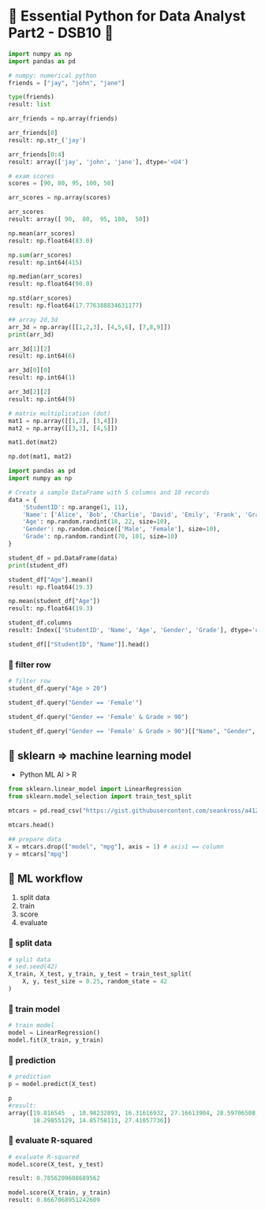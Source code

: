 # 🎄 Essential Python for Data Analyst Part2 - DSB10 🐣
```py
import numpy as np
import pandas as pd
```
```py
# numpy: numerical python
friends = ["jay", "john", "jane"]
```
```py
type(friends)
result: list
```
```py
arr_friends = np.array(friends)
```
```py
arr_friends[0]
result: np.str_('jay')
```
```py
arr_friends[0:4]
result: array(['jay', 'john', 'jane'], dtype='<U4')
```
```py
# exam scores
scores = [90, 80, 95, 100, 50]
```
```py
arr_scores = np.array(scores)

arr_scores
result: array([ 90,  80,  95, 100,  50])
```
```py
np.mean(arr_scores)
result: np.float64(83.0)
```
```py
np.sum(arr_scores)
result: np.int64(415)
```
```py
np.median(arr_scores)
result: np.float64(90.0)
```
```py
np.std(arr_scores)
result: np.float64(17.776388834631177)
```
```py
## array 2d,3d
arr_3d = np.array([[1,2,3], [4,5,6], [7,8,9]])
print(arr_3d)
```
```py
arr_3d[1][2]
result: np.int64(6)
```
```py
arr_3d[0][0]
result: np.int64(1)
```
```py
arr_3d[2][2]
result: np.int64(9)
```
```py
# matrix multiplication (dot)
mat1 = np.array([[1,2], [3,4]])
mat2 = np.array([[3,3], [4,5]])
```
```py
mat1.dot(mat2)
```
```py
np.dot(mat1, mat2)
```
```py
import pandas as pd
import numpy as np

# Create a sample DataFrame with 5 columns and 10 records
data = {
    'StudentID': np.arange(1, 11),
    'Name': ['Alice', 'Bob', 'Charlie', 'David', 'Emily', 'Frank', 'Grace', 'Henry', 'Ivy', 'Jack'],
    'Age': np.random.randint(18, 22, size=10),
    'Gender': np.random.choice(['Male', 'Female'], size=10),
    'Grade': np.random.randint(70, 101, size=10)
}

student_df = pd.DataFrame(data)
print(student_df)
```
```py
student_df["Age"].mean()
result: np.float64(19.3)
```
```py
np.mean(student_df["Age"])
result: np.float64(19.3)
```
```py
student_df.columns
result: Index(['StudentID', 'Name', 'Age', 'Gender', 'Grade'], dtype='object')
```
```py
student_df[["StudentID", "Name"]].head()
```
### 📩 filter row
```py
# filter row
student_df.query("Age > 20")
```
```py
student_df.query("Gender == 'Female'")
```
```py
student_df.query("Gender == 'Female' & Grade > 90")
```
```py
student_df.query("Gender == 'Female' & Grade > 90")[["Name", "Gender", "Age"]] # filter & select column [[]]
```
## 🐣 **sklearn => machine learning model**
-  Python ML AI > R

```py
from sklearn.linear_model import LinearRegression 
from sklearn.model_selection import train_test_split
```
```py
mtcars = pd.read_csv("https://gist.githubusercontent.com/seankross/a412dfbd88b3db70b74b/raw/5f23f993cd87c283ce766e7ac6b329ee7cc2e1d1/mtcars.csv")
```
```py
mtcars.head()
```
```py
## prepare data 
X = mtcars.drop(["model", "mpg"], axis = 1) # axis1 == column
y = mtcars["mpg"]
```
## 🐣 **ML workflow**
1. split data
2. train
3. score
4. evaluate

### 🎄 split data
```py
# split data
# sed.seed(42)
X_train, X_test, y_train, y_test = train_test_split(
    X, y, test_size = 0.25, random_state = 42
)
```
### 🎄 train model
```py
# train model
model = LinearRegression()
model.fit(X_train, y_train)
```
### 🎄 prediction
```py
# prediction
p = model.predict(X_test)

p
#result:
array([19.816545  , 10.98232893, 16.31616932, 27.16613904, 28.59706508,
       18.29855129, 14.85758111, 27.41057736])
```
### 🎄 evaluate R-squared
```py
# evaluate R-squared
model.score(X_test, y_test)

result: 0.7856209608689562
```
```py
model.score(X_train, y_train)
result: 0.8667068951242609
```
